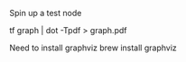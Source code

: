 Spin up a test node


tf graph | dot -Tpdf > graph.pdf

Need to install graphviz
    brew install graphviz
